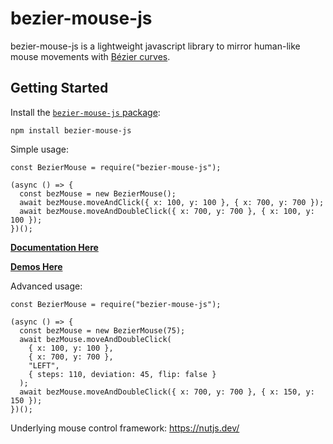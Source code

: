 # bezier-mouse-js
bezier-mouse-js is a lightweight javascript library to mirror human-like mouse movements with [Bézier curves](https://en.wikipedia.org/wiki/B%C3%A9zier_curve).

## Getting Started

Install the [`bezier-mouse-js` package](https://www.npmjs.com/package/bezier-mouse-js):

```
npm install bezier-mouse-js
```

Simple usage:
```
const BezierMouse = require("bezier-mouse-js");

(async () => {
  const bezMouse = new BezierMouse();
  await bezMouse.moveAndClick({ x: 100, y: 100 }, { x: 700, y: 700 });
  await bezMouse.moveAndDoubleClick({ x: 700, y: 700 }, { x: 100, y: 100 });
})();
```

**[Documentation Here](https://chrisdewolf.github.io/bezier-mouse-js/module-BezierMouse.html)**

**[Demos Here](https://chrisdewolf.github.io/bezier-mouse-js-docs/)**

Advanced usage:
```
const BezierMouse = require("bezier-mouse-js");

(async () => {
  const bezMouse = new BezierMouse(75);
  await bezMouse.moveAndDoubleClick(
    { x: 100, y: 100 },
    { x: 700, y: 700 },
    "LEFT",
    { steps: 110, deviation: 45, flip: false }
  );
  await bezMouse.moveAndDoubleClick({ x: 700, y: 700 }, { x: 150, y: 150 });
})();
```

Underlying mouse control framework:
https://nutjs.dev/
